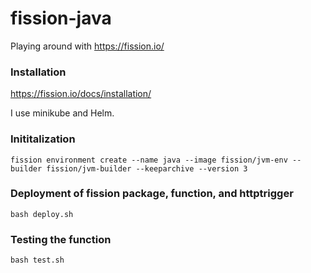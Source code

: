 # fission-java

Playing around with https://fission.io/

### Installation
https://fission.io/docs/installation/

I use minikube and Helm.

### Inititalization
```
fission environment create --name java --image fission/jvm-env --builder fission/jvm-builder --keeparchive --version 3
```

### Deployment of fission package, function, and httptrigger
```
bash deploy.sh
```

### Testing the function
```
bash test.sh
```

